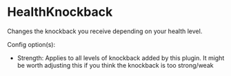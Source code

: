 HealthKnockback
===============

Changes the knockback you receive depending on your health level.


Config option(s):

- Strength: Applies to all levels of knockback added by this plugin. It might be worth adjusting this if you think the
            knockback is too strong/weak
